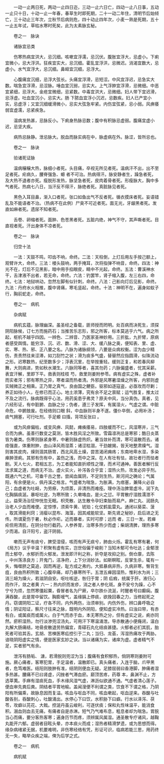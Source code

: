 <!-- { "loadSidebar": true } -->
　　一动一止两日死，两动一止四日迩，三动一止六日亡，四动一止八日事，五动一止只十日，十动一止一年春，春草生时即死期，二十一动二年住，清明节后始倾亡，三十动止三年次，立秋节后病则危，四十动止四年次，小麦一熟是死期，五十一止五年试，草枯水寒时死矣，此为太素脉玄秘。

　　卷之一　脉诀

　　诸脉宜忌类

　　伤寒热病宜洪大，忌沉细。咳嗽宜浮濡，忌沉伏。腹胀宜浮大，忌虚小。下痢宜微小，忌大浮洪。狂疾宜实大，忌沉细。霍乱宜浮洪，忌微迟。消渴宜数大，忌虚小。水气宜浮大，忌沉细。鼻衄宜沉细，忌浮大。

　　心腹痛宜沉细，忌浮大弦长。头痛宜浮滑，忌短涩。中风宜浮迟，忌急实大数。喘急宜浮滑，忌涩脉。唾血宜沉弱，忌实大。上气浮肿宜浮滑，忌微细。中恶宜紧细，忌浮大。金疮宜微细，忌紧数。中毒宜洪大，忌微细。妇人带下宜迟滑，忌浮虚。吐血宜沉小，忌实大。肠 下脓血宜浮小沉迟，忌数疾。妇人已产宜小实，忌虚浮；又宜沉细缓滑微小，忌实大弦急牢紧。内伤宜弦紧，忌小弱。风痹痿弱宜虚濡，忌紧疾急。

　　温病发热甚，忌脉反小。下痢身热脉忌数；腹中有积脉忌虚弱。腹痛宜虚小迟，忌坚大疾。

　　病热忌脉静。泄忌脉大。脱血而脉实病在中，脉虚病在外。脉涩，皆所忌也。

　　卷之一　脉诀

　　验诸死证脉

　　温病穣穣大热，脉细小者死。头目痛，卒视无所见者死。温病汗不出，出不至足者死。疟病久，腰脊强急、螈 者不可治。热病得汗。脉安静者生，躁急者死，及大热不退者亦死。瘦脱形发热，脉坚急者死，皮肉着骨者死。形瘦脉大，胸中多气者死。热病七八日，当汗反不得汗，脉绝者死。真脏脉见者死。

　　黑色入耳目鼻，渐入口者死。张口如鱼出气不反者死。循衣摸床者死。妄语错乱及不能语者不治。（热病不在此例）尸臭不可近者死。面无光，牙龈黑者死。发直如麻者死。遗尿不知者死。

　　舌卷、卵缩者死。面肿、色苍黑者死。五脏内绝，神气不守，其声嘶者死。目直视者死。汗出身体不凉者死。

　　卷之一　脉诀

　　归空十法

　　一法：天鼓不鸣，叩齿不响，命终。二法：天柱倒，上灯后用左手按己额上，观臂许大，命终。三法：楼头鼓响，两手掩耳，次将指弹不响音，命终。四法：神光不在，灯后不见黑影，暗中用手掐眼皮，睛中不光起，命终。五法：曹溪神水干，舌津液不出者，若无命，命终。六法：钓罢竿，肾子缩入腹，左三右四，命终。七法：地狱哄动，忽然左脚有似针刺，命终。八法：己影向灯后见影，命终。九法：丹府水火相推，腹中肾痛，寒毛竖起，命终。十法：神明不在，遍身如蚁子行，胸前蛇走，命终。

　　卷之一　病机

　　杂病赋

　　病机玄蕴，脉理幽深。虽圣经之备载，匪师授而罔明。处百病而决死生，须探阴阳脉候，订七方而施药石；当推苦乐志形，邪之所客，标本莫逃乎六气。病之所起，枢机不越乎四因。一辨色、二辨音、乃医家圣神妙用。三折肱，九折臂，原病者感受舆情。能穷浮、沉、迟、数、滑、涩、大、缓八脉之奥，便知表、里、虚、实、寒、热、邪、正八要之名。八脉为诸脉纲领，八要是众病权衡。涩为血少精伤，责责然往来涩滞，如刀刮竹之状；滑为痰多气盛，替替然应指圆滑，似珠流动之形。迟寒数热，纪至数多少；浮表沉里，在举按重轻。缓则正复，和若春风柳舞，大则病进，势如秋水潮生。六脉同等者，喜其勿药；六脉偏盛者，忧其采薪。表宜汗解，里即下平。救表则桂枝 芍，救里则姜附参苓。病有虚实之殊，虚者补而实者泻；邪有寒热之异，寒者温而热者清。外邪是风寒暑湿燥之所客，内邪则虚实贼微正之相乘。正乃胃之真气，良由国之鲠臣。驱邪如逐寇盗，必亟攻而尽剿；养正如待小人，在修已而正心。地土浓薄，究有余不足之禀赋；运气胜复，推太过不及之流行。脉病既得乎心法，用药奚患乎弗灵？原夫中风，当分真伪。真者，见六经形证，有中脏腑、血脉之分；伪者，遵三子发挥，有属湿火，气虚之谓。中脏命危，中腑肢废。在经络则口眼 斜，中血脉则半身不遂。僵仆卒倒，必用补汤；痰气拥塞，可行吐剂。手足螈 曰搐，背项反张曰 。

　　或为风痱偏枯，或变风痹、风懿，瘫痪痿易，四肢缓而不仁，风湿寒并，三气合而为痹。虽善行数变之莫测，皆木胜风淫之所致。雪霜凛冽总是寒邪；酷日炎蒸皆为暑类。伤寒则脉紧身寒，中暑则脉虚热炽。暑当敛补而清，寒可温散而去。诸痉强直，体重附肿，由山泽风雨湿蒸；诸涩枯涸，干劲皴揭，皆天地整肃燥气。湿则害其皮肉，燥则涸其肠胃，西北风高土燥，尝苦渴闭痈疡；东南地卑水湿，多染瘅肿泄痢。其邪有伤有中，盖伤之浅，而中之深。在人有壮有怯，故壮者行而怯者剧。天人七火，君相五志，为工者能知直折顺性之理，而术可通神。善医者解行反法求属之道，而病无不治。虚火实火，补泻各合乎宜；湿热火热，攻发必异乎剂。既通六气之机，可垂千古之誉。尝闻血属阴，不足则生热，斯河间之确论；气属阳，有余便是火，佩丹溪之格言。气盛者为喘急，为胀满，为痞塞，兼降火必自己；血虚者为吐衄，为劳瘵，为烦蒸，非清热而难痊。理中汤治脾胃虚冷，润下丸化胸膈痰涎。暴呕吐逆，为寒所致；久嗽咯血，是火之愆。平胃散疗湿胜濡泄不止。益荣汤治怔忡恍忽无眠。枳壳散、达生散令孕妇束胎而易产。麻仁丸、润肠丸治老人少血而难便。定惊悸，须索牛黄、琥珀；化仗鹤虱雷丸。通闭以葵菜、菠 ，取其滑能利窍；消瘿以昆布、海藻，因其咸能软坚。斯先肾之秘妙，启后进之无传。所谓夏伤于暑，秋必作疟。近而暴者，实时可廖；远而 者，三日一发。若瘅疟但用清肌，在阴分勿行截药。人参养胃，治寒多热少而虚；柴胡清脾，理热多寒少而渴。自汗阳亏，盗汗阴弱。

　　嗽而无声有痰兮，脾受湿侵，咳而有声无痰兮，肺由火烁。霍乱有寒有暑，何《局方》议乎辛温？积聚有虚有实，岂世俗偏于峻削？当知木郁可令吐达；金郁泄而土郁夺，水郁折而火郁发。泄发即汗利之称，折夺是攻抑之别。倒仓廪，去陈 ，中州荡涤良方；开鬼门，洁净府，上下分消妙法。如斯瞑眩，反掌生杀，辄有一失，悔噬脐之莫追，因而再逆，耻方成之弗约。大抵暴病非热，久病非寒。臀背生疽，良由热积所致；心腹卒痛，却乃暴寒所干。五泄五瘅因湿热，惟利水为尚；三消三衄为燥火，若滋阴自安。呕吐咳逆，咎归于胃；阴 疝瘕，统属于肝。液归心而作汗，敛之者黄 六一；热内炽而发疹，消之者人参化斑。身不安兮为躁，心不宁兮为烦，忽然寒僵起粟，昏冒者名为尸厥，卒尔跌仆流涎，时醒者号曰癫痫。腹满吞酸，此是胃中留饮。胸膨嗳气，盖缘膈上停痰，欲挽回春之力，当修起死之丹。窃谓阴阳二证，疗各不同，内外两伤，治须审别。内伤外伤，辨口鼻呼吸之情；阴证阳证，察尺寸往来之脉，既明内外阴阳，便知虚实冷热。曰浊曰带，有赤有白，或属痰而或属火。白于气而赤于血，本无寒热之分，但有虚实之说，痢亦同然。瘀积湿热，勿行淡渗兜涩汤丸，可用汗下寒温涌泄。导赤散通小便癃闭，温白丸解大肠痛结，地骨皮散退劳热偏宜，青礞石丸化结痰甚捷。火郁者必扪其肌，胎死者可验其舌。玄胡、苦楝医寒疝控引于二丸；当归、龙荟，泻湿热痛攻于两胁。谙晓阴阳虚实之情，便是医家玄妙之诀。当以诸痛为实，诸痒为虚。虚者精气不足，实者邪气有余。

　　泄泻有肠垢、 溏，若滑脱则兜涩为当；腹痛有食积郁热，倘阴寒则姜附可施。厥心痛者，客寒犯胃，手足温者，温散即已。真头痛者，入连于脑，爪甲黑者，危笃难医。结阳则肢肿有准，结阴则便血无疑。足膝屈弱曰香港脚，肿痛者湿多热甚。腰痛不已曰肾虚，闪挫者气滞血瘀。巅顶苦疼，药尊 本，鼻渊不止，方选莘荑。手麻有湿痰死血，手木缘风湿气虚，淋沥似欲通不通。气虚者清心莲子。便血审先粪后粪。阴结者平胃地榆。盖闻溲便不利谓之类，饮食不下谓之格，乃阴阳有所偏乘，故脉息因而复溢。咳血与呕血不同，咳血嗽起，呕血逆来。吞酸与吐酸各别，吞酸刺心，吐酸涌出。水停心下曰饮，水积胁下曰癖。行水以泽泻、茯苓，攻癖以芫花、大戟。控涎丹虽云峻利，可逐伏痰；保和丸性味温平，能消食积。溺血则血去无痛，有痛者自是赤淋。短气乃气难布息，粗息者却为喘急。胃脘当心而痛，要分客热客寒；遍身历节而疼，须辨属风属湿。通圣散专疗诸风，越鞠丸能开六郁。虚弱者目眩头晕，亦本痰火而成；湿热者精滑梦遗，或为思想而得。缘杂病绪紧无据，机要难明，非伤寒经络有凭，形证可识，临病若能三思，用药终无一失，略举众疾之端，俾为后学之式。

　　卷之一　病机

　　病机赋

